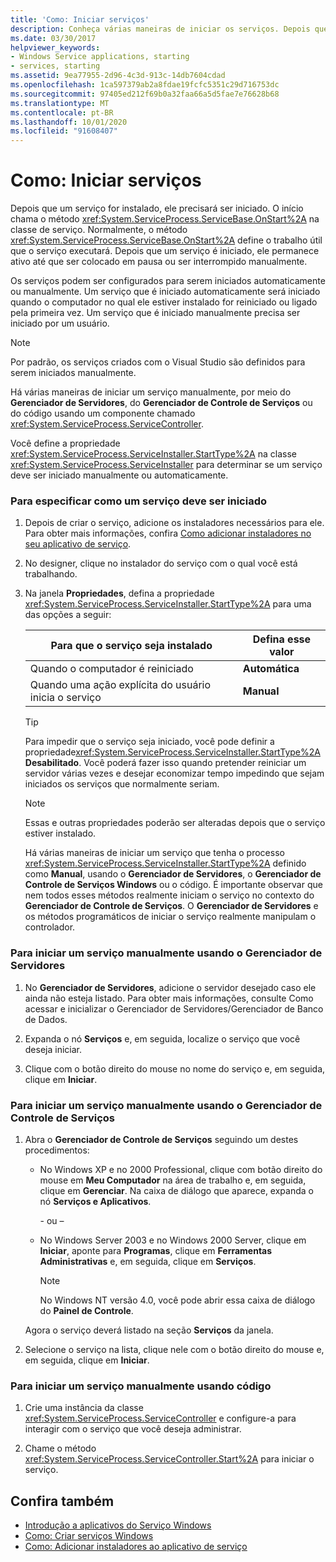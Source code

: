 ```yaml
---
title: 'Como: Iniciar serviços'
description: Conheça várias maneiras de iniciar os serviços. Depois que um serviço for instalado, ele precisará ser iniciado. Iniciar chama o método OnStart na classe de serviço.
ms.date: 03/30/2017
helpviewer_keywords:
- Windows Service applications, starting
- services, starting
ms.assetid: 9ea77955-2d96-4c3d-913c-14db7604cdad
ms.openlocfilehash: 1ca597379ab2a8fdae19fcfc5351c29d716753dc
ms.sourcegitcommit: 97405ed212f69b0a32faa66a5d5fae7e76628b68
ms.translationtype: MT
ms.contentlocale: pt-BR
ms.lasthandoff: 10/01/2020
ms.locfileid: "91608407"
---
```

# <a name="how-to-start-services"></a>Como: Iniciar serviços

Depois que um serviço for instalado, ele precisará ser iniciado. O início chama o método <xref:System.ServiceProcess.ServiceBase.OnStart%2A> na classe de serviço. Normalmente, o método <xref:System.ServiceProcess.ServiceBase.OnStart%2A> define o trabalho útil que o serviço executará. Depois que um serviço é iniciado, ele permanece ativo até que ser colocado em pausa ou ser interrompido manualmente.

Os serviços podem ser configurados para serem iniciados automaticamente ou manualmente. Um serviço que é iniciado automaticamente será iniciado quando o computador no qual ele estiver instalado for reiniciado ou ligado pela primeira vez. Um serviço que é iniciado manualmente precisa ser iniciado por um usuário.

> [!NOTE]
> Por padrão, os serviços criados com o Visual Studio são definidos para serem iniciados manualmente.

Há várias maneiras de iniciar um serviço manualmente, por meio do **Gerenciador de Servidores**, do **Gerenciador de Controle de Serviços** ou do código usando um componente chamado <xref:System.ServiceProcess.ServiceController>.

Você define a propriedade <xref:System.ServiceProcess.ServiceInstaller.StartType%2A> na classe <xref:System.ServiceProcess.ServiceInstaller> para determinar se um serviço deve ser iniciado manualmente ou automaticamente.

### <a name="to-specify-how-a-service-should-start"></a>Para especificar como um serviço deve ser iniciado

1. Depois de criar o serviço, adicione os instaladores necessários para ele. Para obter mais informações, confira [Como adicionar instaladores no seu aplicativo de serviço](how-to-add-installers-to-your-service-application.md).

2. No designer, clique no instalador do serviço com o qual você está trabalhando.

3. Na janela **Propriedades**, defina a propriedade <xref:System.ServiceProcess.ServiceInstaller.StartType%2A> para uma das opções a seguir:

    |Para que o serviço seja instalado|Defina esse valor|
    |----------------------------------|--------------------|
    |Quando o computador é reiniciado|**Automática**|
    |Quando uma ação explícita do usuário inicia o serviço|**Manual**|

    > [!TIP]
    > Para impedir que o serviço seja iniciado, você pode definir a propriedade<xref:System.ServiceProcess.ServiceInstaller.StartType%2A>**Desabilitado**. Você poderá fazer isso quando pretender reiniciar um servidor várias vezes e desejar economizar tempo impedindo que sejam iniciados os serviços que normalmente seriam.

    > [!NOTE]
    > Essas e outras propriedades poderão ser alteradas depois que o serviço estiver instalado.

    Há várias maneiras de iniciar um serviço que tenha o processo <xref:System.ServiceProcess.ServiceInstaller.StartType%2A> definido como **Manual**, usando o **Gerenciador de Servidores**, o **Gerenciador de Controle de Serviços Windows** ou o código. É importante observar que nem todos esses métodos realmente iniciam o serviço no contexto do **Gerenciador de Controle de Serviços**. O **Gerenciador de Servidores** e os métodos programáticos de iniciar o serviço realmente manipulam o controlador.

### <a name="to-manually-start-a-service-from-server-explorer"></a>Para iniciar um serviço manualmente usando o Gerenciador de Servidores

1. No **Gerenciador de Servidores**, adicione o servidor desejado caso ele ainda não esteja listado. Para obter mais informações, consulte Como acessar e inicializar o Gerenciador de Servidores/Gerenciador de Banco de Dados.

2. Expanda o nó **Serviços** e, em seguida, localize o serviço que você deseja iniciar.

3. Clique com o botão direito do mouse no nome do serviço e, em seguida, clique em **Iniciar**.

### <a name="to-manually-start-a-service-from-services-control-manager"></a>Para iniciar um serviço manualmente usando o Gerenciador de Controle de Serviços

1. Abra o **Gerenciador de Controle de Serviços** seguindo um destes procedimentos:

    - No Windows XP e no 2000 Professional, clique com botão direito do mouse em **Meu Computador** na área de trabalho e, em seguida, clique em **Gerenciar**. Na caixa de diálogo que aparece, expanda o nó **Serviços e Aplicativos**.

      \- ou –

    - No Windows Server 2003 e no Windows 2000 Server, clique em **Iniciar**, aponte para **Programas**, clique em **Ferramentas Administrativas** e, em seguida, clique em **Serviços**.

      > [!NOTE]
      > No Windows NT versão 4.0, você pode abrir essa caixa de diálogo do **Painel de Controle**.

    Agora o serviço deverá listado na seção **Serviços** da janela.

2. Selecione o serviço na lista, clique nele com o botão direito do mouse e, em seguida, clique em **Iniciar**.

### <a name="to-manually-start-a-service-from-code"></a>Para iniciar um serviço manualmente usando código

1. Crie uma instância da classe <xref:System.ServiceProcess.ServiceController> e configure-a para interagir com o serviço que você deseja administrar.

2. Chame o método <xref:System.ServiceProcess.ServiceController.Start%2A> para iniciar o serviço.

## <a name="see-also"></a>Confira também

- [Introdução a aplicativos do Serviço Windows](introduction-to-windows-service-applications.md)
- [Como: Criar serviços Windows](how-to-create-windows-services.md)
- [Como: Adicionar instaladores ao aplicativo de serviço](how-to-add-installers-to-your-service-application.md)
